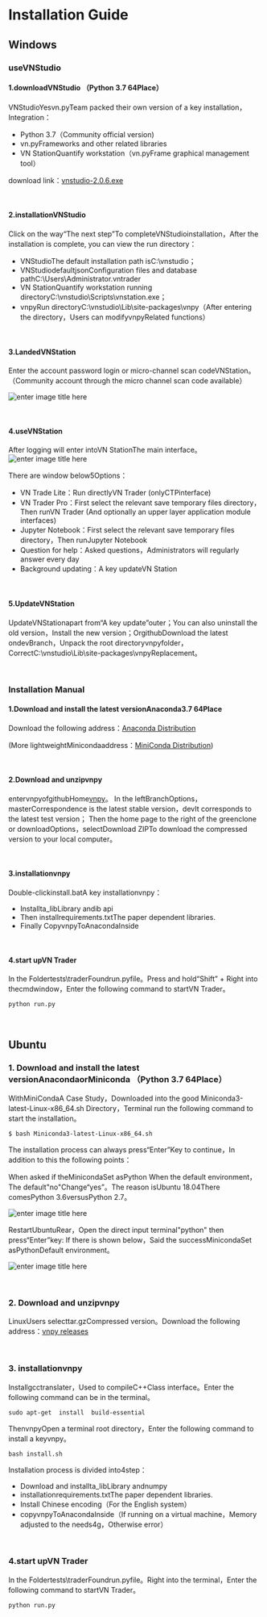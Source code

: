 # Installation Guide


## Windows



### useVNStudio


#### 1.downloadVNStudio （Python 3.7 64Place）

VNStudioYesvn.pyTeam packed their own version of a key installation，Integration：
- Python 3.7（Community official version)
- vn.pyFrameworks and other related libraries
- VN StationQuantify workstation（vn.pyFrame graphical management tool）

download link：[vnstudio-2.0.6.exe](https://download.vnpy.com/vnstudio-2.0.6.exe)

&nbsp;


#### 2.installationVNStudio

Click on the way“The next step”To completeVNStudioinstallation，After the installation is complete, you can view the run directory：

- VNStudioThe default installation path isC:\vnstudio；
- VNStudiodefaultjsonConfiguration files and database pathC:\Users\Administrator\.vntrader
- VN StationQuantify workstation running directoryC:\vnstudio\Scripts\vnstation.exe；
- vnpyRun directoryC:\vnstudio\Lib\site-packages\vnpy（After entering the directory，Users can modifyvnpyRelated functions）


&nbsp;

#### 3.LandedVNStation

Enter the account password login or micro-channel scan codeVNStation。（Community account through the micro channel scan code available）

![](https://vnpy-community.oss-cn-shanghai.aliyuncs.com/forum_experience/yazhang/install.bat/login_VNConda.png "enter image title here")

&nbsp;

#### 4.useVNStation
After logging will enter intoVN StationThe main interface。
![](https://vnpy-community.oss-cn-shanghai.aliyuncs.com/forum_experience/yazhang/install.bat/login_VNConda_2.png "enter image title here")

There are window below5Options：
- VN Trade Lite：Run directlyVN Trader (onlyCTPinterface)
- VN Trader Pro：First select the relevant save temporary files directory，Then runVN Trader (And optionally an upper layer application module interfaces)
- Jupyter Notebook：First select the relevant save temporary files directory，Then runJupyter Notebook
- Question for help：Asked questions，Administrators will regularly answer every day
- Background updating：A key updateVN Station


&nbsp;

#### 5.UpdateVNStation
UpdateVNStationapart from“A key update”outer；You can also uninstall the old version，Install the new version；OrgithubDownload the latest ondevBranch，Unpack the root directoryvnpyfolder，CorrectC:\vnstudio\Lib\site-packages\vnpyReplacement。



&nbsp;
&nbsp;


### Installation Manual

#### 1.Download and install the latest versionAnaconda3.7 64Place

Download the following address：[Anaconda Distribution](https://www.anaconda.com/distribution/)

(More lightweightMinicondaaddress：[MiniConda Distribution](https://docs.conda.io/en/latest/miniconda.html))

&nbsp;

#### 2.Download and unzipvnpy

entervnpyofgithubHome[vnpy](https://github.com/vnpy/vnpy)。
In the leftBranchOptions，masterCorrespondence is the latest stable version，devIt corresponds to the latest test version；
Then the home page to the right of the greenclone or downloadOptions，selectDownload ZIPTo download the compressed version to your local computer。

&nbsp;

#### 3.installationvnpy
Double-clickinstall.batA key installationvnpy：
- Installta_libLibrary andib api
- Then installrequirements.txtThe paper dependent libraries.
- Finally CopyvnpyToAnacondaInside

&nbsp;

#### 4.start upVN Trader
In the Foldertests\traderFoundrun.pyfile。Press and hold“Shift” + Right into thecmdwindow，Enter the following command to startVN Trader。
```
python run.py 
```

&nbsp;
&nbsp;


## Ubuntu


### 1. Download and install the latest versionAnacondaorMiniconda （Python 3.7 64Place）

WithMiniCondaA Case Study，Downloaded into the good Miniconda3-latest-Linux-x86_64.sh Directory，Terminal run the following command to start the installation。
```
$ bash Miniconda3-latest-Linux-x86_64.sh
```

The installation process can always press“Enter”Key to continue，In addition to this the following points：

When asked if theMinicondaSet asPython When the default environment，The default"no"Change“yes”。The reason isUbuntu 18.04There comesPython 3.6versusPython 2.7。

![](https://vnpy-community.oss-cn-shanghai.aliyuncs.com/forum_experience/yazhang/install.bat/install_Miniconda_ubuntu.png "enter image title here")



RestartUbuntuRear，Open the direct input terminal"python" then press“Enter”key: If there is shown below，Said the successMinicondaSet asPythonDefault environment。

![](https://vnpy-community.oss-cn-shanghai.aliyuncs.com/forum_experience/yazhang/install.bat/Conda_Python_version.png "enter image title here")

&nbsp;

### 2. Download and unzipvnpy
LinuxUsers selecttar.gzCompressed version。Download the following address：[vnpy releases](https://github.com/vnpy/vnpy/releases)

&nbsp;

### 3. installationvnpy
Installgcctranslater，Used to compileC++Class interface。Enter the following command can be in the terminal。
```
sudo apt-get  install  build-essential
```


ThenvnpyOpen a terminal root directory，Enter the following command to install a keyvnpy。
```
bash install.sh
```

Installation process is divided into4step：
- Download and installta_libLibrary andnumpy
- installationrequirements.txtThe paper dependent libraries.
- Install Chinese encoding（For the English system）
- copyvnpyToAnacondaInside（If running on a virtual machine，Memory adjusted to the needs4g，Otherwise error）

&nbsp;

### 4.start upVN Trader
In the Foldertests\traderFoundrun.pyfile。Right into the terminal，Enter the following command to startVN Trader。
```
python run.py 
```
